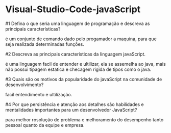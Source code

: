# Visual-Studio-Code-javaScript
#1 Defina o que seria uma linguagem de programação e descreva as principais características?

é um conjunto de comando dado pelo progamador a maquina, para que seja realizada determinadas funções.

#2 Descreva as principais características da linguagem javaScript.

é uma linguagem  facil de entender e ultilizar, ela se assemelha ao java, mais não possui tipagem estatica e 
checagem rigida de tipos como o java.

#3 Quais são os motivos da popularidade do javaScript na comunidade de desenvolvimento?

facil entendimento e ultilização.

#4 Por que persistência e atenção aos detalhes são habilidades e mentalidades importantes para um desenvolvedor JavaScript?

para melhor rosolução de problema e melhoramento do desempenho tanto pessoal quanto da equipe e empresa.
